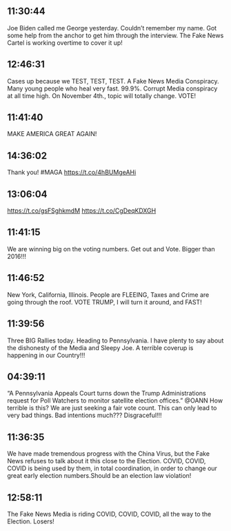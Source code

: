 ## 11:30:44
Joe Biden called me George yesterday. Couldn’t remember my name. Got some help from the anchor to get him through the interview. The Fake News Cartel is working overtime to cover it up!
## 12:46:31
Cases up because we TEST, TEST, TEST. A Fake News Media Conspiracy. Many young people who heal very fast. 99.9%. Corrupt Media conspiracy at all time high. On November 4th., topic will totally change. VOTE!
## 11:41:40
MAKE AMERICA GREAT AGAIN!
## 14:36:02
Thank you! #MAGA https://t.co/4hBUMgeAHi
## 13:06:04
https://t.co/gsFSghkmdM https://t.co/CgDeqKDXGH
## 11:41:15
We are winning big on the voting numbers. Get out and Vote. Bigger than 2016!!!
## 11:46:52
New York, California, Illinois. People are FLEEING, Taxes and Crime are going through the roof. VOTE TRUMP, I will turn it around, and FAST!
## 11:39:56
Three BIG Rallies today. Heading to Pennsylvania. I have plenty to say about the dishonesty of the Media and Sleepy Joe. A terrible coverup is happening in our Country!!!
## 04:39:11
“A Pennsylvania Appeals Court turns down the Trump Administrations request for Poll Watchers to monitor satellite election offices.” @OANN  How terrible is this? We are just seeking a fair vote count. This can only lead to very bad things. Bad intentions much??? Disgraceful!!!
## 11:36:35
We have made tremendous progress with the China Virus, but the Fake News refuses to talk about it this close to the Election. COVID, COVID, COVID is being used by them, in total coordination, in order to change our great early election numbers.Should be an election law violation!
## 12:58:11
The Fake News Media is riding COVID, COVID, COVID, all the way to the Election. Losers!
